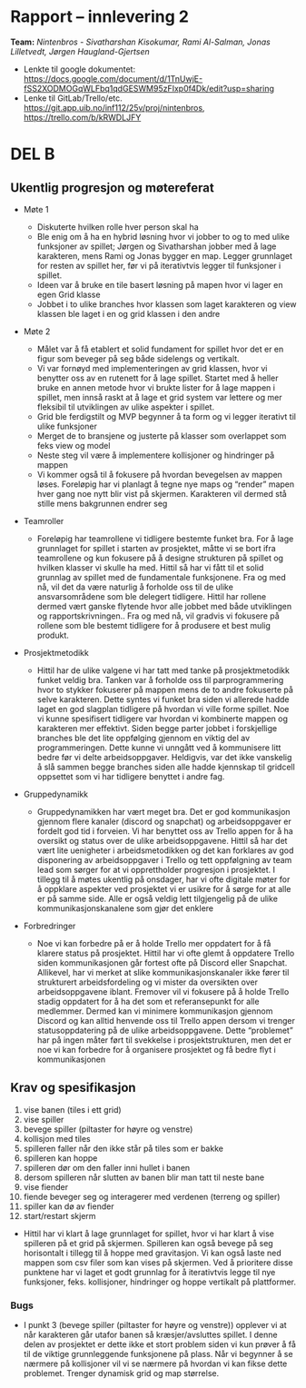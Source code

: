 # Rapport – innlevering 2
**Team:** *Nintenbros* - *Sivatharshan Kisokumar, Rami Al-Salman, Jonas Lilletvedt, Jørgen Haugland-Gjertsen*
* Lenkte til google dokumentet: https://docs.google.com/document/d/1TnUwjE-fSS2XODMOGqWLFbq1qdGESWM95zFIxp0f4Dk/edit?usp=sharing
* Lenke til GitLab/Trello/etc. https://git.app.uib.no/inf112/25v/proj/nintenbros, https://trello.com/b/kRWDLJFY

# DEL B
## Ukentlig progresjon og møtereferat
* Møte 1
    * Diskuterte hvilken rolle hver person skal ha
    * Ble enig om å ha en hybrid løsning hvor vi jobber to og to med ulike funksjoner av spillet; Jørgen og Sivatharshan jobber med å lage karakteren, mens Rami og Jonas bygger en map. Legger grunnlaget for resten av spillet her, før vi på iterativtvis legger til funksjoner i spillet.
    * Ideen var å bruke en tile basert løsning på mapen hvor vi lager en egen Grid klasse 
    * Jobbet i to ulike branches hvor klassen som laget karakteren og view klassen ble laget i en og grid klassen i den andre

* Møte 2 
    * Målet var å få etablert et solid fundament for spillet hvor det er en figur som beveger på seg både sidelengs og vertikalt. 
    * Vi var fornøyd med implementeringen av grid klassen, hvor vi benytter oss av en rutenett for å lage spillet. Startet med å heller bruke en annen metode hvor vi brukte lister for å lage mappen i spillet, men innså raskt at å lage et grid system var lettere og mer fleksibil til utviklingen av ulike aspekter i spillet. 
    * Grid ble ferdigstilt og MVP begynner å ta form og vi legger iterativt til ulike funksjoner
    * Merget de to bransjene og justerte på klasser som overlappet som feks view og model
    * Neste steg vil være å implementere kollisjoner og hindringer på mappen
    * Vi kommer også til å fokusere på hvordan bevegelsen av mappen løses. Foreløpig har vi planlagt å tegne nye maps og “render” mapen hver gang noe nytt blir vist på skjermen. Karakteren vil dermed stå stille mens bakgrunnen endrer seg

* Teamroller
    * Foreløpig har teamrollene vi tidligere bestemte funket bra. For å lage grunnlaget for spillet i starten av prosjektet, måtte vi se bort ifra teamrollene og kun fokusere på å designe strukturen på spillet og hvilken klasser vi skulle ha med. Hittil så har vi fått til et solid grunnlag av spillet med de fundamentale funksjonene. Fra og med nå, vil det da være naturlig å forholde oss til de ulike ansvarsområdene som ble delegert tidligere. Hittil har rollene dermed vært ganske flytende hvor alle jobbet med både utviklingen og rapportskrivningen.. Fra og med nå, vil gradvis vi fokusere på rollene som ble bestemt tidligere for å produsere et best mulig produkt. 


* Prosjektmetodikk
    * Hittil har de ulike valgene vi har tatt med tanke på prosjektmetodikk funket veldig bra. Tanken var å forholde oss til parprogrammering hvor to stykker fokuserer på mappen mens de to andre fokuserte på selve karakteren. Dette syntes vi funket bra siden vi allerede hadde laget en god slagplan tidligere på hvordan vi ville forme spillet. Noe vi kunne spesifisert tidligere var hvordan vi kombinerte mappen og karakteren mer effektivt. Siden begge parter jobbet i forskjellige branches ble det lite oppfølging gjennom en viktig del av programmeringen. Dette kunne vi unngått ved å kommunisere litt bedre før vi delte arbeidsoppgaver. Heldigvis, var det ikke vanskelig å slå sammen begge branches siden alle hadde kjennskap til gridcell oppsettet som vi har tidligere benyttet i andre fag. 

* Gruppedynamikk
    * Gruppedynamikken har vært meget bra. Det er god kommunikasjon gjennom flere kanaler (discord og snapchat) og arbeidsoppgaver er fordelt god tid i forveien. Vi har benyttet oss av Trello appen for å ha oversikt og status over de ulike arbeidsoppgavene. Hittil så har det vært lite uenigheter i arbeidsmetodikken og det kan forklares av god disponering av arbeidsoppgaver i Trello og tett oppfølgning av team lead som sørger for at vi opprettholder progresjon i prosjektet. I tillegg til å møtes ukentlig på onsdager, har vi ofte digitale møter for å oppklare aspekter ved prosjektet vi er usikre for å sørge for at alle er på samme side. Alle er også veldig lett tilgjengelig på de ulike kommunikasjonskanalene som gjør det enklere

* Forbredringer
    * Noe vi kan forbedre på er å holde Trello mer oppdatert for å få klarere status på prosjektet. Hittil har vi ofte glemt å oppdatere Trello siden kommunikasjonen går fortest ofte på Discord eller Snapchat. Allikevel, har vi merket at slike kommunikasjonskanaler ikke fører til strukturert arbeidsfordeling og vi mister da oversikten over arbeidsoppgavene iblant. Fremover vil vi fokusere på å holde Trello stadig oppdatert for å ha det som et referansepunkt for alle medlemmer. Dermed kan vi minimere kommunikasjon gjennom Discord og kan alltid henvende oss til Trello appen dersom vi trenger statusoppdatering på de ulike arbeidsoppgavene. Dette “problemet” har på ingen måter ført til svekkelse i prosjektstrukturen, men det er noe vi kan forbedre for å organisere prosjektet og få bedre flyt i kommunikasjonen

## Krav og spesifikasjon 
1. vise banen (tiles i ett grid)
2. vise spiller
3. bevege spiller (piltaster for høyre og venstre)
4. kollisjon med tiles
5. spilleren faller når den ikke står på tiles som er bakke
6. spilleren kan hoppe
7. spilleren dør om den faller inni hullet i banen
8. dersom spilleren når slutten av banen blir man tatt til neste bane
9. vise fiender
10. fiende beveger seg og interagerer med verdenen (terreng og spiller)
11. spiller kan dø av fiender
12. start/restart skjerm

* Hittil har vi klart å lage grunnlaget for spillet, hvor vi har klart å vise spilleren på et grid på skjermen. Spilleren kan også bevege på seg horisontalt i tillegg til å hoppe med gravitasjon. Vi kan også laste ned mappen som csv filer som kan vises på skjermen. Ved å prioritere disse punktene har vi laget et godt grunnlag for å iterativtvis legge til nye funksjoner, feks. kollisjoner, hindringer og hoppe vertikalt på plattformer. 



### Bugs
* I punkt 3 (bevege spiller (piltaster for høyre og venstre)) opplever vi at når karakteren går utafor banen så kræsjer/avsluttes spillet. I denne delen av prosjektet er dette ikke et stort problem siden vi kun prøver å få til de viktige grunnleggende funksjonene på plass. Når vi begynner å se nærmere på kollisjoner vil vi se nærmere på hvordan vi kan fikse dette problemet. Trenger dynamisk grid og map størrelse. 

